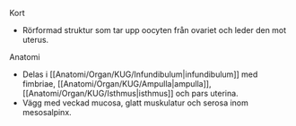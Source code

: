 Kort
- Rörformad struktur som tar upp oocyten från ovariet och leder den mot uterus.

Anatomi
- Delas i [[Anatomi/Organ/KUG/Infundibulum|infundibulum]] med fimbriae, [[Anatomi/Organ/KUG/Ampulla|ampulla]], [[Anatomi/Organ/KUG/Isthmus|isthmus]] och pars uterina.
- Vägg med veckad mucosa, glatt muskulatur och serosa inom mesosalpinx.
